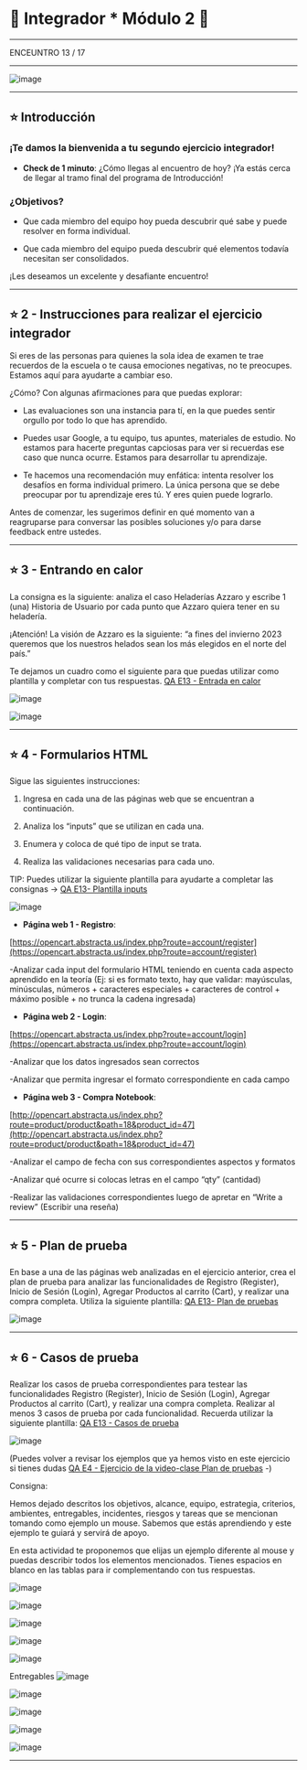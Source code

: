 # :stars: Integrador * Módulo 2 :stars:

---

ENCEUNTRO 13 / 17

---

![image](https://user-images.githubusercontent.com/72580574/217372044-53c8fdce-f755-43c2-8fa8-e3d90057c3d8.png)


---

## :star: Introducción

### ¡Te damos la bienvenida a tu segundo ejercicio integrador!

- **Check de 1 minuto**: ¿Cómo llegas al encuentro de hoy? ¡Ya estás cerca de llegar al tramo final del programa de Introducción!

### ¿Objetivos?

- Que cada miembro del equipo hoy pueda descubrir qué sabe y puede resolver en forma individual.

- Que cada miembro del equipo pueda descubrir qué elementos todavía necesitan ser consolidados.

¡Les deseamos un excelente y desafiante encuentro!

---

## :star: 2 - Instrucciones para realizar el ejercicio integrador

Si eres de las personas para quienes la sola idea de examen te trae recuerdos de la escuela o te causa emociones negativas, no te preocupes. Estamos aquí para ayudarte a cambiar eso. 

¿Cómo?
Con algunas afirmaciones para que puedas explorar:

- Las evaluaciones son una instancia para tí, en la que puedes sentir orgullo por todo lo que has aprendido.

- Puedes usar Google, a tu equipo, tus apuntes, materiales de estudio. No estamos para hacerte preguntas capciosas para ver si recuerdas ese caso que nunca ocurre. Estamos para desarrollar tu aprendizaje.

- Te hacemos una recomendación muy enfática: intenta resolver los desafíos en forma individual primero. La única persona que se debe preocupar por tu aprendizaje eres tú. Y eres quien puede lograrlo.

Antes de comenzar, les sugerimos definir en qué momento van a reagruparse para conversar las posibles soluciones y/o para darse feedback entre ustedes.

---

## :star: 3 - Entrando en calor

La consigna es la siguiente: analiza el caso Heladerías Azzaro y escribe 1 (una) Historia de Usuario por cada punto que Azzaro quiera tener en su heladería.

¡Atención! La visión de Azzaro es la siguiente: “a fines del invierno 2023 queremos que los nuestros helados sean los más elegidos en el norte del país.”

Te dejamos un cuadro como el siguiente para que puedas utilizar como plantilla y completar con tus respuestas. [QA E13 - Entrada en calor](https://docs.google.com/document/d/1b5OfwN7__F7FU438sLDzbT9ly3ypcUoP3a052HmXIOA/edit?usp=sharing)


![image](https://user-images.githubusercontent.com/72580574/217372936-7cec3972-9b21-4612-ac88-b662aa275091.png)

![image](https://user-images.githubusercontent.com/72580574/217373065-a6f66439-8b40-490f-922a-553f9647de89.png)


---

## :star: 4 -  Formularios HTML

Sigue las siguientes instrucciones:

1. Ingresa en cada una de las páginas web que se encuentran a continuación.

2. Analiza los “inputs” que se utilizan en cada una.

3. Enumera y coloca de qué tipo de input se trata.

4. Realiza las validaciones necesarias para cada uno. 

TIP: Puedes utilizar la siguiente plantilla para ayudarte a completar las consignas → [QA E13- Plantilla inputs](https://docs.google.com/document/d/158GIHh8r2JwIMP6fSJOP9K1qJ1pW8IXGSYxoJBi2fY0/edit?usp=sharing)

![image](https://user-images.githubusercontent.com/72580574/217373657-0ca0584d-69a4-4c02-b931-fd260d2541a0.png)



- **Página web 1 - Registro**: 

[https://opencart.abstracta.us/index.php?route=account/register](https://opencart.abstracta.us/index.php?route=account/register)

-Analizar cada input del formulario HTML teniendo en cuenta cada aspecto aprendido en la teoría (Ej: si es formato texto, hay que validar: mayúsculas, minúsculas, números + caracteres especiales + caracteres de control + máximo posible + no trunca la cadena ingresada)

- **Página web 2 - Login**:  

[https://opencart.abstracta.us/index.php?route=account/login](https://opencart.abstracta.us/index.php?route=account/login)

-Analizar que los datos ingresados sean correctos

-Analizar que permita ingresar el formato correspondiente en cada campo 

- **Página web 3 - Compra Notebook**: 

[http://opencart.abstracta.us/index.php?route=product/product&path=18&product_id=47](http://opencart.abstracta.us/index.php?route=product/product&path=18&product_id=47)

-Analizar el campo de fecha con sus correspondientes aspectos y formatos

-Analizar qué ocurre si colocas letras en el campo “qty” (cantidad)

-Realizar las validaciones correspondientes luego de apretar en “Write a review” (Escribir una reseña) 

---

## :star: 5 - Plan de prueba

En base a una de las páginas web analizadas en el ejercicio anterior, crea el plan de prueba para analizar las funcionalidades de Registro (Register), Inicio de Sesión (Login), Agregar Productos al carrito (Cart), y realizar una compra completa.
Utiliza la siguiente plantilla: [QA E13- Plan de pruebas](https://docs.google.com/document/d/1L7AfjH2Zf_uG1BqdtDWaKK2oBQBAEMrOuTs-VVVe9VM/edit?usp=sharing)

![image](https://user-images.githubusercontent.com/72580574/217374087-97b5d55b-4479-434d-9aef-04bf62a350ae.png)





---

## :star: 6 - Casos de prueba

Realizar los casos de prueba correspondientes para testear las funcionalidades Registro (Register), Inicio de Sesión (Login), Agregar Productos al carrito (Cart), y realizar una compra completa. Realizar al menos 3 casos de prueba por cada funcionalidad. 
Recuerda utilizar la siguiente plantilla: [QA E13 - Casos de prueba](https://docs.google.com/document/d/1utqBZX6pAa8ISCVRZwicCV5vF_RCISnMInLEK6z3tKo/edit?usp=sharing)

![image](https://user-images.githubusercontent.com/72580574/217374219-85b473d1-ab58-44c8-a3bd-58497aeb302e.png)


(Puedes volver a revisar los ejemplos que ya hemos visto en este ejercicio si tienes dudas [QA E4 - Ejercicio de la video-clase Plan de pruebas](https://docs.google.com/document/d/1gR03cYSOfdiE17EA5bco8pFmeC0VKNXeAYBg7zycwj8/edit) -)

Consigna:

Hemos dejado descritos los objetivos, alcance, equipo, estrategia, criterios, ambientes, entregables, incidentes, riesgos y tareas que se mencionan tomando como ejemplo un mouse. Sabemos que estás aprendiendo y este ejemplo te guiará y servirá de apoyo.

En esta actividad te proponemos que elijas un ejemplo diferente al mouse y puedas describir todos los elementos mencionados. Tienes espacios en blanco en las tablas para ir complementando con tus respuestas.


![image](https://user-images.githubusercontent.com/72580574/217374393-2dac0966-8d4b-4b0a-bced-ddbd717fbe14.png)


![image](https://user-images.githubusercontent.com/72580574/217374428-f696f34f-6af4-4e10-b03e-24ed100c358b.png)


![image](https://user-images.githubusercontent.com/72580574/217374467-5a6ad479-1e71-436e-89d9-5973506df72d.png)

![image](https://user-images.githubusercontent.com/72580574/217374491-214ed9dc-85b7-42f0-8800-34fb1f690ccc.png)


![image](https://user-images.githubusercontent.com/72580574/217374527-b56ddc5b-7fba-4a35-b150-9ab46299d926.png)


Entregables
![image](https://user-images.githubusercontent.com/72580574/217374562-f12fa897-5b96-465a-9778-c01d066f1344.png)

![image](https://user-images.githubusercontent.com/72580574/217374593-1af4eefa-0db0-4ea7-8857-8ed3641fdb68.png)

![image](https://user-images.githubusercontent.com/72580574/217374617-fd7ae8d7-fb9d-4668-907d-61902e2a9fe3.png)

![image](https://user-images.githubusercontent.com/72580574/217374648-ab4ec251-d635-4e37-91a2-d21bade6fd38.png)

![image](https://user-images.githubusercontent.com/72580574/217374692-da055bca-fec5-4de4-9b19-8483c96ce7cf.png)


---

